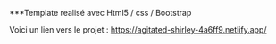 
***Template realisé avec Html5 / css / Bootstrap

Voici un lien vers le projet : https://agitated-shirley-4a6ff9.netlify.app/
